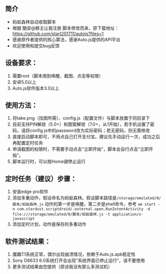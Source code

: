 ## 简介
* 蚂蚁森林自动收取脚本
* 根据 酷安@群主让我注册 脚本修改而来，原下载地址：https://github.com/start201711/autojs?files=1
* 感谢原作者提供的核心算法，感谢Auto.js提供的API平台
* 欢迎使用和提交bug反馈

## 设备要求：
1. 需要root（脚本用到唤醒、截图、点击等权限）
2. 安卓5.0以上
3. Auto.js软件版本3.0以上

## 使用方法：
1. 将take.png（找图所需）、config.js（配置文件）与脚本放置于同目录下
2. 目前支持PIN解锁（5.0+）和图案解锁（7.0+，从1开始），若手机设置了密码，请将config.js中的password改为实际密码；若无密码，则无需修改
3. 直接启动脚本即可，不用点自己打开支付宝。建议先手动运行一次，成功之后再配置定时任务
4. 申请截图的权限时，不需要手动点击"立即开始"，脚本会自行点击"立即开始"。
5. 脚本运行时，可以按Home键停止运行

## 定时任务（建议）步骤：
1. 安装edge pro软件
2. 添加多重动作，假设命名为蚂蚁森林。假设脚本路径是`/storage/emulated/0/脚本/蚂蚁森林.js`
  动作的第一步是唤醒，第二步是shell命令，参考
  `am start -n com.stardust.scriptdroid/.external.open.RunIntentActivity -d file:///storage/emulated/0/脚本/蚂蚁森林.js -t application/x-javascript`
3. 添加定时计划，动作是保存的多重动作

## 软件测试结果：
1. 魔趣7.1系统正常，偶尔出现崩溃情况，依赖于Auto.js.apk稳定性
2. Sony D6633 6.0系统打开会出现“系统界面已停止运行”，请不要使用
3. 更多测试结果由您提供（原谅我没有那么多测试机）